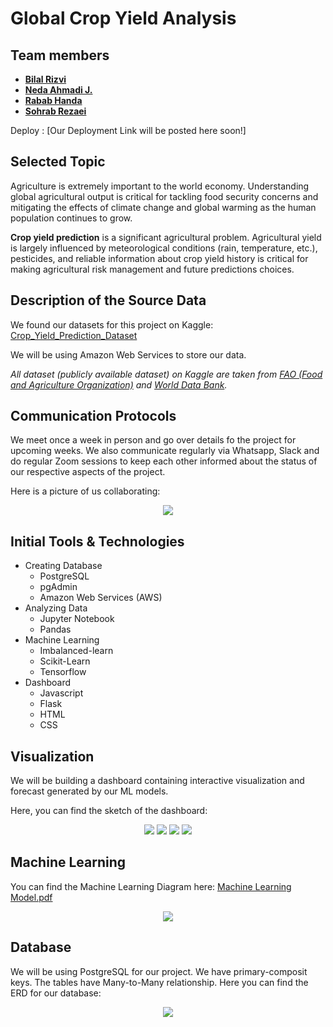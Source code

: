 # Global Crop Yield Analysis
## Team members
- **[Bilal Rizvi](https://github.com/brizvi4)**
- **[Neda Ahmadi J.](https://github.com/NedaAJ)**
- **[Rabab Handa](https://github.com/RababHanda)**
- **[Sohrab Rezaei](https://github.com/SohrabRezaei)**

Deploy : [Our Deployment Link will be posted here soon!]

## Selected Topic
Agriculture is extremely important to the world economy. Understanding global agricultural output is critical for tackling food security concerns and mitigating the effects of climate change and global warming as the human population continues to grow.

**Crop yield prediction** is a significant agricultural problem. Agricultural yield is largely influenced by meteorological conditions (rain, temperature, etc.), pesticides, and reliable information about crop yield history is critical for making agricultural risk management and future predictions choices.

## Description of the Source Data
We found our datasets for this project on Kaggle: [Crop_Yield_Prediction_Dataset](https://www.kaggle.com/datasets/patelris/crop-yield-prediction-dataset?select=yield.csv)

We will be using Amazon Web Services to store our data.

*All dataset (publicly available dataset) on Kaggle are taken from [FAO (Food and Agriculture Organization)](http://www.fao.org/home/en/) and [World Data Bank](https://data.worldbank.org/).*

## Communication Protocols
We meet once a week in person and go over details fo the project for upcoming weeks. We also communicate regularly via Whatsapp, Slack and do regular Zoom sessions to keep each other informed about the status of our respective aspects of the project. 

Here is a picture of us collaborating:
<p align="center">
  <img src="https://github.com/SohrabRezaei/Global-Crop-Yield-Analysis/blob/main/Resources/Visuals/Da_Dream_Team.jpg">
</p>

## Initial Tools & Technologies
- Creating Database
    - PostgreSQL
    - pgAdmin
    - Amazon Web Services (AWS)
- Analyzing Data
    - Jupyter Notebook
    - Pandas
- Machine Learning
    - Imbalanced-learn
    - Scikit-Learn
    - Tensorflow
- Dashboard
    - Javascript
    - Flask
    - HTML
    - CSS

## Visualization
We will be building a dashboard containing interactive visualization and forecast generated by our ML models. 

Here, you can find the sketch of the dashboard:

<p align="center">
  <img src="https://github.com/SohrabRezaei/Global-Crop-Yield-Analysis/blob/main/Resources/Visuals/dashboard.png">
  <img src="https://github.com/SohrabRezaei/Global-Crop-Yield-Analysis/blob/main/Resources/Visuals/forecasting.png">
  <img src="https://github.com/SohrabRezaei/Global-Crop-Yield-Analysis/blob/main/Resources/Visuals/weather_analysis.png">
  <img src="https://github.com/SohrabRezaei/Global-Crop-Yield-Analysis/blob/main/Resources/Visuals/country_analysis.png">
</p>

## Machine Learning
You can find the Machine Learning Diagram here: [Machine Learning Model.pdf](https://github.com/SohrabRezaei/Global-Crop-Yield-Analysis/blob/main/Machine%20Learning%20Model.pdf)
<p align="center">
  <img src="https://github.com/SohrabRezaei/Global-Crop-Yield-Analysis/blob/main/Resources/Visuals/Machine-Learning-Model.png">
</p>

## Database
We will be using PostgreSQL for our project. We have primary-composit keys. The tables have Many-to-Many relationship. Here you can find the ERD for our database:
<p align="center">
  <img src="https://github.com/SohrabRezaei/Global-Crop-Yield-Analysis/blob/main/Resources/Visuals/ERD.png">
</p>




